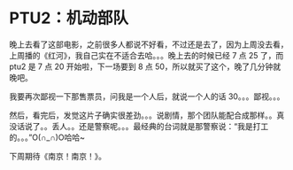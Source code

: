 # PTU2：机动部队

晚上去看了这部电影，之前很多人都说不好看，不过还是去了，因为上周没去看，上周播的《红河》，我自己实在不适合去哈。。。晚上去的时候已经 7 点 25 了，而 ptu2 是 7 点 20 开始啦，下一场要到 8 点 50，所以就买了这个，晚了几分钟就晚吧。

我要再次鄙视一下那售票员，问我是一个人后，就说一个人的话 30。。。鄙视。。。

然后，看完后，发觉这片子确实很差劲。。。说剧情，那个团队能配合成那样。。真没话说了。。丢人。。还是警察呢。。。最经典的台词就是那警察说：“我是打工的。。。”O(∩_∩)O哈哈~

下周期待《南京！南京！》。
